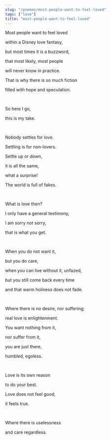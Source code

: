```yaml
---
slug: "/poemas/most-people-want-to-feel-loved"
tags: ["love"]
title: "most-people-want-to-feel-loved"
---
```

Most people want to feel loved

within a Disney love fantasy,

but most times it is a buzzword,

that most likely, most people

will never know in practice.

That is why there is so much fiction

filled with hope and speculation.

&nbsp;

So here I go,

this is my take.

&nbsp;

Nobody settles for love.

Settling is for non-lovers.

Settle up or down,

it is all the same,

what a surprise!

The world is full of fakes.

&nbsp;

What is love then?

I only have a general testimony,

I am sorry not sorry,

that is what you get.

&nbsp;

When you do not want it,

but you do care,

when you can live without it, unfazed,

but you still come back every time

and that warm holiness does not fade.

&nbsp;

Where there is no desire, nor suffering;

real love is enlightenment.

You want nothing from it,

nor suffer from it,

you are just there,

humbled, egoless.

&nbsp;

Love is its own reason

to do your best.

Love does not feel good,

it feels true.

&nbsp;

Where there is uselessness

and care regardless.